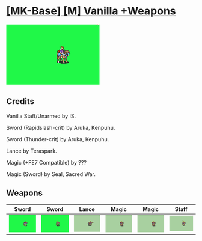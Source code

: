 # [\[MK-Base\] \[M\] Vanilla +Weapons](./)
 

<img src="./1.%20Sword%20(Rapidslash-crit)/Sword_000.png" alt="[MK-Base] [M] Vanilla +Weapons standing" />

## Credits

Vanilla Staff/Unarmed by IS.

Sword (Rapidslash-crit) by Aruka, Kenpuhu.

Sword (Thunder-crit) by Aruka, Kenpuhu.

Lance by Teraspark.

Magic (+FE7 Compatible) by ???

Magic (Sword) by Seal, Sacred War.

## Weapons
 

|Sword |Sword |Lance |Magic |Magic |Staff |
|  :---: | :---: | :---: | :---: | :---: | :---: |
| <img alt="Sword animation" src="./1.%20Sword%20(Rapidslash-crit)/Sword.gif" /> | <img alt="Sword animation" src="./1.%20Sword%20(Thunder-crit)/Sword.gif" /> | <img alt="Lance animation" src="./2.%20Lance%20%7BTeraspark%7D/Lance.gif" /> | <img alt="Magic animation" src="./6.%20Magic%20(+FE7%20Compatible)/Magic.gif" /> | <img alt="Magic animation" src="./6.%20Magic%20(Sword)/Magic.gif" /> | <img alt="Staff animation" src="./7.%20Staff/Staff.gif" /> |
